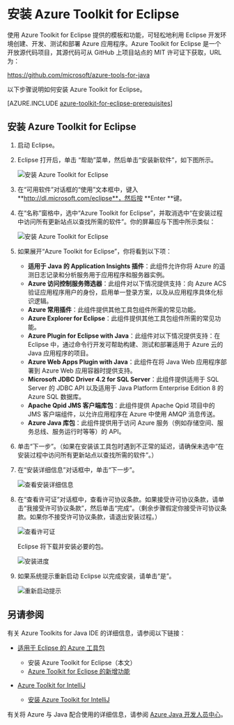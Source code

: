 <!-- Remove intelij, hello world for temp -->
<properties
	pageTitle="安装 Azure Toolkit for Eclipse | Azure"
	description="了解如何安装 Azure Toolkit for Eclipse。"
	services=""
	documentationCenter="java"
	authors="rmcmurray"
	manager="wpickett"
	editor=""/>  


<tags
	ms.service="multiple"
	ms.workload="na"
	ms.tgt_pltfrm="multiple"
	ms.devlang="Java"
	ms.topic="article"
	ms.date="11/01/2016" 
	wacn.date="12/05/2016" 
	ms.author="robmcm"/>

<!-- Legacy MSDN URL = https://msdn.microsoft.com/library/azure/hh690946.aspx -->

# 安装 Azure Toolkit for Eclipse
使用 Azure Toolkit for Eclipse 提供的模板和功能，可轻松地利用 Eclipse 开发环境创建、开发、测试和部署 Azure 应用程序。Azure Toolkit for Eclipse 是一个开放源代码项目，其源代码可从 GitHub 上项目站点的 MIT 许可证下获取，URL 为：

<https://github.com/microsoft/azure-tools-for-java>

以下步骤说明如何安装 Azure Toolkit for Eclipse。

[AZURE.INCLUDE [azure-toolkit-for-eclipse-prerequisites](../includes/azure-toolkit-for-eclipse-prerequisites.md)]

## 安装 Azure Toolkit for Eclipse
1. 启动 Eclipse。
2. Eclipse 打开后，单击 “帮助”菜单，然后单击“安装新软件”，如下图所示。
   
    ![安装 Azure Toolkit for Eclipse][01]  

3. 在“可用软件”对话框的“使用”文本框中，键入**http://dl.microsoft.com/eclipse**，然后按 **Enter **键。
4. 在“名称”窗格中，选中“Azure Toolkit for Eclipse”，并取消选中“在安装过程中访问所有更新站点以查找所需的软件”。你的屏幕应与下图中所示类似：
   
    ![安装 Azure Toolkit for Eclipse][02]
5. 如果展开“Azure Toolkit for Eclipse”，你将看到以下项：
   
   * **适用于 Java 的 Application Insights 插件**：此组件允许你将 Azure 的遥测日志记录和分析服务用于应用程序和服务器实例。
   * **Azure 访问控制服务筛选器**：此组件对以下情况提供支持：向 Azure ACS 验证应用程序用户的身份，启用单一登录方案，以及从应用程序具体化标识逻辑。
   * **Azure 常用插件**：此组件提供其他工具包组件所需的常见功能。
   * **Azure Explorer for Eclipse**：此组件提供其他工具包组件所需的常见功能。
   * **Azure Plugin for Eclipse with Java**：此组件对以下情况提供支持：在 Eclipse 中，通过命令行开发可帮助构建、测试和部署适用于 Azure 云的 Java 应用程序的项目。
    * **Azure Web Apps Plugin with Java**：此组件在将 Java Web 应用程序部署到 Azure Web 应用容器时提供支持。
    * **Microsoft JDBC Driver 4.2 for SQL Server**：此组件提供适用于 SQL Server 的 JDBC API 以及适用于 Java Platform Enterprise Edition 8 的 Azure SQL 数据库。
    * **Apache Qpid JMS 客户端库包**：此组件提供 Apache Qpid 项目中的 JMS 客户端组件，以允许应用程序在 Azure 中使用 AMQP 消息传送。
    * **Azure Java 库包**：此组件提供用于访问 Azure 服务（例如存储空间、服务总线、服务运行时等等）的 API。
6. 单击“下一步”。（如果在安装该工具包时遇到不正常的延迟，请确保未选中“在安装过程中访问所有更新站点以查找所需的软件”。）
7. 在“安装详细信息”对话框中，单击“下一步”。
   
    ![查看安装详细信息][03]  

8. 在“查看许可证”对话框中，查看许可协议条款。如果接受许可协议条款，请单击“我接受许可协议条款”，然后单击“完成”。（剩余步骤假定你接受许可协议条款。如果你不接受许可协议条款，请退出安装过程。）
   
    ![查看许可证][04]  

   
    Eclipse 将下载并安装必要的包。
   
    ![安装进度][05]  

9. 如果系统提示重新启动 Eclipse 以完成安装，请单击“是”。
   
    ![重新启动提示][06]  


## 另请参阅
有关 Azure Toolkits for Java IDE 的详细信息，请参阅以下链接：

- [适用于 Eclipse 的 Azure 工具包]
  - 安装 Azure Toolkit for Eclipse（本文）
  - [Azure Toolkit for Eclipse 的新增功能]

- [Azure Toolkit for IntelliJ]
  - [安装 Azure Toolkit for IntelliJ]

有关将 Azure 与 Java 配合使用的详细信息，请参阅 [Azure Java 开发人员中心]。

<!-- URL List -->


[适用于 Eclipse 的 Azure 工具包]: /documentation/articles/azure-toolkit-for-eclipse/
[Azure Toolkit for IntelliJ]: /documentation/articles/azure-toolkit-for-intellij/
[在 Eclipse 中创建 Azure 的 Hello World Web 应用]: /documentation/articles/app-service-web-eclipse-create-hello-world-web-app/
[在 IntelliJ 中创建 Azure 的 Hello World Web 应用]: /documentation/articles/app-service-web-intellij-create-hello-world-web-app/
[Installing the Azure Toolkit for Eclipse]: /documentation/articles/azure-toolkit-for-eclipse-installation/
[安装 Azure Toolkit for IntelliJ]: /documentation/articles/azure-toolkit-for-intellij-installation/
[Azure Toolkit for Eclipse 的新增功能]: /documentation/articles/azure-toolkit-for-eclipse-whats-new/
[Azure Toolkit for IntelliJ 中的新增功能]: /documentation/articles/azure-toolkit-for-intellij-whats-new/

[Azure Java 开发人员中心]: /develop/java/

<!-- IMG List -->

[01]: ./media/azure-toolkit-for-eclipse-installation/eclipse-installation-01.png
[02]: ./media/azure-toolkit-for-eclipse-installation/eclipse-installation-02.png
[03]: ./media/azure-toolkit-for-eclipse-installation/eclipse-installation-03.png
[04]: ./media/azure-toolkit-for-eclipse-installation/eclipse-installation-04.png
[05]: ./media/azure-toolkit-for-eclipse-installation/eclipse-installation-05.png
[06]: ./media/azure-toolkit-for-eclipse-installation/eclipse-installation-06.png


<!---HONumber=Mooncake_1128_2016-->